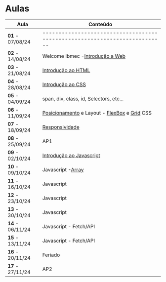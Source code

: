 # Aulas

| Aula                         | Conteúdo                                                                                                                                                                                                                                                                                 |
| ---------------------------- | ----------------------------------------------------------------------------------------------------------------------------------------------------------------------------------------------------------------------------------------------------------------------------------------- |
| __01__ - 07/08/24    | --------------------------------------------------------------------------                                                                                                                                                                                                                |
| __02__ - 14/08/24     | Welcome Ibmec -[Introdução a Web](../docs/01_Introducao_WEB.pdf)                                                                                                                                                                                                                           |
| __03__ - 21/08/24     | [Introdução ao HTML](../docs/02_Introducao_HTML.pdf)                                                                                                                                                                                                                                       |
| __04__ - 28/08/24     | [Introdução ao CSS](../docs/03_Introducao_CSS.pdf)                                                                                                                                                                                                                                         |
| __05__ - 04/09/24     | [span](https://www.w3schools.com/tags/tag_span.asp), [div](https://www.w3schools.com/html/html_div.asp), [class](https://www.w3schools.com/html/html_classes.asp), [id](https://www.w3schools.com/html/html_id.asp), [Selectors](https://www.w3schools.com/css/css_selectors.asp), etc...                |
| __06__ - 11/09/24     | [Posicionamento](https://jonh-carvalho.github.io/DW_24.2_8003/_Disciplina/Roteiros/posicionamento/) e Layout - [FlexBox](https://jonh-carvalho.github.io/DW_24.2_8003/_Disciplina/Roteiros/posicionamento/) e [Grid](https://jonh-carvalho.github.io/DW_24.2_8003/_Disciplina/Roteiros/grid/) CSS |
| __07__ - 18/09/24     | [Responsividade](https://jonh-carvalho.github.io/DW_24.2_8003/_Disciplina/Roteiros/siteresponsivo/)                                                                                                                                                                                          |
| __08__ - 25/09/24     | AP1                                                                                                                                                                                                                                                                                       |
| __09__ - 02/10/24     | [Introdução ao Javascript](./docs/04_Introducao_JavaScript.pdf)                                                                                                                                                                                                                            |
| __10__ - 09/10/24     | Javascript -[Array](./Roteiros/js/array.md)                                                                                                                                                                                                                                                  |
| __11__ - 16/10/24     | Javascript                                                                                                                                                                                                                                                                                |
| __12__ - 23/10/24     | Javascript                                                                                                                                                                                                                                                                                |
| __13__ - 30/10/24     | Javascript                                                                                                                                                                                                                                                                                |
| __14__ - 06/11/24     | Javascript - Fetch/API                                                                                                                                                                                                                                                                    |
| __15__ - 13/11/24     | Javascript - Fetch/API                                                                                                                                                                                                                                                                    |
| __16__ - 20/11/24     | Feriado                                                                                                                                                                                                                                                                                   |
| __17__ - 27/11/24     | AP2                                                                                                                                                                                                                                                                                       |
